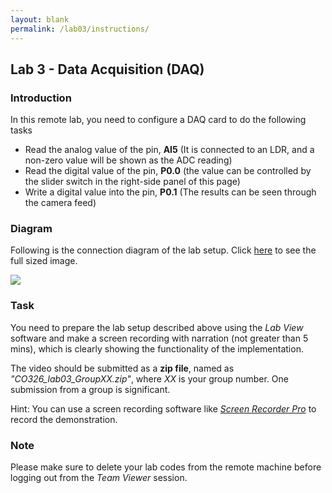```yaml
---
layout: blank
permalink: /lab03/instructions/
---
```


<h2>Lab 3 - Data Acquisition (DAQ)</h2>

### Introduction

In this remote lab, you need to configure a DAQ card to do the following tasks

- Read the analog value of the pin, **AI5** (It is connected to an LDR, and a non-zero value will be shown as the ADC reading)
- Read the digital value of the pin, **P0.0** (the value can be controlled by the slider switch in the right-side panel of this page)
- Write a digital value into the pin, **P0.1** (The results can be seen through the camera feed)

### Diagram

Following is the connection diagram of the lab setup. Click <a href="{{ '/assets/img/lab03_diagram.jpg' | relative_url }}" target="_blank">here</a> to see the full sized image.

<img src="{{ '/assets/img/lab03_diagram.jpg' | relative_url }}" class="img img-thumb img-fluid mr-auto" />

### Task

You need to prepare the lab setup described above using the *Lab View* software and make a screen recording with narration (not greater than 5 mins), which is clearly showing the functionality of the implementation.

The video should be submitted as a **zip file**, named as *"CO326_lab03_GroupXX.zip"*, where *XX* is your group number. One submission from a group is significant.

Hint: You can use a screen recording software like *[Screen Recorder Pro](https://www.microsoft.com/en-us/p/screen-recorder-pro-for-win10/9n27gq6mls5s)* to record the demonstration.

### Note

Please make sure to delete your lab codes from the remote machine before logging out from the *Team Viewer* session.
